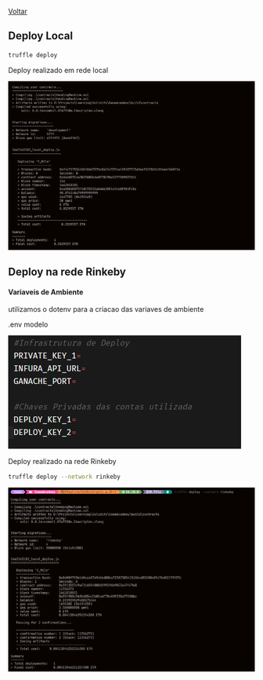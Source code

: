 [Voltar](../Readme.md)


## Deploy Local


```bash
truffle deploy
```

Deploy realizado em rede local

![deploy local](../assets/deploy_local.png)


## Deploy na rede Rinkeby


#### Variaveis de Ambiente

utilizamos o dotenv para a criacao das variaves de ambiente 

.env modelo

![.env](../assets/env.png)


Deploy realizado na rede Rinkeby

```bash
truffle deploy --network rinkeby
```

![deploy oficial](../assets/deploy_rinkeby.png)